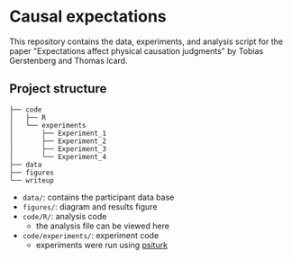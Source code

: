 # Causal expectations 

This repository contains the data, experiments, and analysis script for the paper "Expectations affect physical causation judgments" by Tobias Gerstenberg and Thomas Icard. 

## Project structure 

```
├── code
│   ├── R
│   └── experiments
│       ├── Experiment_1
│       ├── Experiment_2
│       ├── Experiment_3
│       └── Experiment_4
├── data
├── figures
└── writeup
``` 

- `data/`: contains the participant data base 
- `figures/`: diagram and results figure 
- `code/R/`: analysis code
	+ the analysis file can be viewed here
- `code/experiments/`: experiment code
	+ experiments were run using [psiturk](https://psiturk.org/)

